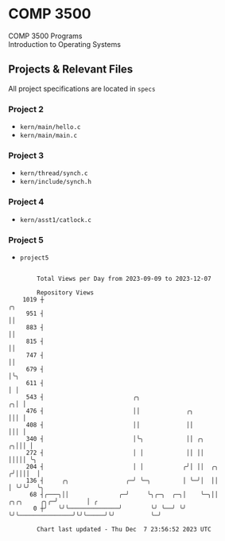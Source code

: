 # COMP 3500
COMP 3500 Programs  
Introduction to Operating Systems  
## Projects & Relevant Files
All project specifications are located in `specs`
### Project 2
- `kern/main/hello.c`
- `kern/main/main.c`
### Project 3
- `kern/thread/synch.c`
- `kern/include/synch.h`
### Project 4
- `kern/asst1/catlock.c`
### Project 5
- `project5`

```

        Total Views per Day from 2023-09-09 to 2023-12-07

        Repository Views
    1019 ┼                                                                                  ╭╮
     951 ┤                                                                                  ││
     883 ┤                                                                                  ││
     815 ┤                                                                                  ││
     747 ┤                                                                                  ││
     679 ┤                                                                                  │╰╮
     611 ┤                                                                                  │ │
     543 ┤                         ╭╮                                                     ╭╮│ │
     476 ┤                         ││             ╭╮                                      │││ │
     408 ┤                         ││             ││                                      │││ │
     340 ┤                         │╰╮            ││ ╭╮                                 ╭╮│││ │
     272 ┤                         │ │            ││ ││                                 │││││ ╰╮
     204 ┤                         │ │           ╭╯│ ││  ╭╮                            ╭╯││││  │
     136 ┤     ╭╮                ╭─╯ ╰─╮         │ ╰─╯│  ││                            │ ╰╯╰╯  ╰╮
      68 ┤╭───╮││              ╭─╯     ╰╮╭─╮  ╭─╮│    ╰─╮││               ╭╮╭╮     ╭╮╭─╯        │ ╭
       0 ┼╯   ╰╯╰──────────────╯        ╰╯ ╰──╯ ╰╯      ╰╯╰───────────────╯╰╯╰─────╯╰╯          ╰─╯

        Chart last updated - Thu Dec  7 23:56:52 2023 UTC
        
```
